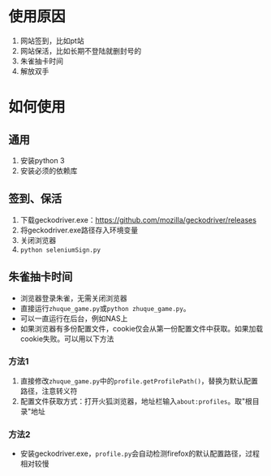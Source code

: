# 使用原因
1. 网站签到，比如pt站
2. 网站保活，比如长期不登陆就删封号的
3. 朱雀抽卡时间
4. 解放双手


# 如何使用

## 通用
1. 安装python 3
2. 安装必须的依赖库

## 签到、保活
1. 下载geckodriver.exe：<https://github.com/mozilla/geckodriver/releases>
2. 将geckodriver.exe路径存入环境变量
3. 关闭浏览器
4. `python seleniumSign.py`

## 朱雀抽卡时间
+ 浏览器登录朱雀，无需关闭浏览器
+ 直接运行`zhuque_game.py`或`python zhuque_game.py`。
+ 可以一直运行在后台，例如NAS上
+ 如果浏览器有多份配置文件，cookie仅会从第一份配置文件中获取。如果加载cookie失败。可以用以下方法
### 方法1
1. 直接修改`zhuque_game.py`中的`profile.getProfilePath()`，替换为默认配置路径，注意转义符
2. 配置文件获取方式：打开火狐浏览器，地址栏输入`about:profiles`。取"根目录"地址

### 方法2
+ 安装geckodriver.exe，`profile.py`会自动检测firefox的默认配置路径，过程相对较慢